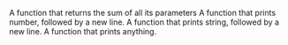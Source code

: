 A function that returns the sum of all its parameters A function that prints number, followed by a new line. A function that prints string, followed by a new line. A function that prints anything.
